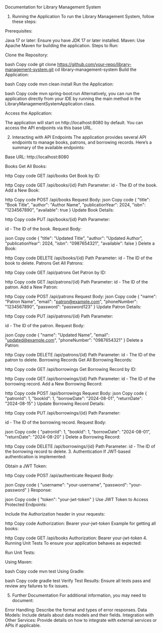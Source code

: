 Documentation for Library Management System
1. Running the Application
To run the Library Management System, follow these steps:

Prerequisites:

Java 17 or later: Ensure you have JDK 17 or later installed.
Maven: Use Apache Maven for building the application.
Steps to Run:

Clone the Repository:

bash
Copy code
git clone https://github.com/your-repo/library-management-system.git
cd library-management-system
Build the Application:

bash
Copy code
mvn clean install
Run the Application:

bash
Copy code
mvn spring-boot:run
Alternatively, you can run the application directly from your IDE by running the main method in the LibraryManagementSystemApplication class.

Access the Application:

The application will start on http://localhost:8080 by default. You can access the API endpoints via this base URL.

2. Interacting with API Endpoints
The application provides several API endpoints to manage books, patrons, and borrowing records. Here’s a summary of the available endpoints:

Base URL: http://localhost:8080

Books
Get All Books:

http
Copy code
GET /api/books
Get Book by ID:

http
Copy code
GET /api/books/{id}
Path Parameter:
id - The ID of the book.
Add a New Book:

http
Copy code
POST /api/books
Request Body:
json
Copy code
{
  "title": "Book Title",
  "author": "Author Name",
  "publicationYear": 2024,
  "isbn": "1234567890",
  "available": true
}
Update Book Details:

http
Copy code
PUT /api/books/{id}
Path Parameter:

id - The ID of the book.
Request Body:

json
Copy code
{
  "title": "Updated Title",
  "author": "Updated Author",
  "publicationYear": 2024,
  "isbn": "0987654321",
  "available": false
}
Delete a Book:

http
Copy code
DELETE /api/books/{id}
Path Parameter:
id - The ID of the book to delete.
Patrons
Get All Patrons:

http
Copy code
GET /api/patrons
Get Patron by ID:

http
Copy code
GET /api/patrons/{id}
Path Parameter:
id - The ID of the patron.
Add a New Patron:

http
Copy code
POST /api/patrons
Request Body:
json
Copy code
{
  "name": "Patron Name",
  "email": "patron@example.com",
  "phoneNumber": "1234567890",
  "password": "password123"
}
Update Patron Details:

http
Copy code
PUT /api/patrons/{id}
Path Parameter:

id - The ID of the patron.
Request Body:

json
Copy code
{
  "name": "Updated Name",
  "email": "updated@example.com",
  "phoneNumber": "0987654321"
}
Delete a Patron:

http
Copy code
DELETE /api/patrons/{id}
Path Parameter:
id - The ID of the patron to delete.
Borrowing Records
Get All Borrowing Records:

http
Copy code
GET /api/borrowings
Get Borrowing Record by ID:

http
Copy code
GET /api/borrowings/{id}
Path Parameter:
id - The ID of the borrowing record.
Add a New Borrowing Record:

http
Copy code
POST /api/borrowings
Request Body:
json
Copy code
{
  "patronId": 1,
  "bookId": 1,
  "borrowDate": "2024-08-01",
  "returnDate": "2024-08-15"
}
Update Borrowing Record Details:

http
Copy code
PUT /api/borrowings/{id}
Path Parameter:

id - The ID of the borrowing record.
Request Body:

json
Copy code
{
  "patronId": 1,
  "bookId": 1,
  "borrowDate": "2024-08-01",
  "returnDate": "2024-08-20"
}
Delete a Borrowing Record:

http
Copy code
DELETE /api/borrowings/{id}
Path Parameter:
id - The ID of the borrowing record to delete.
3. Authentication
If JWT-based authentication is implemented:

Obtain a JWT Token:

http
Copy code
POST /api/authenticate
Request Body:

json
Copy code
{
  "username": "your-username",
  "password": "your-password"
}
Response:

json
Copy code
{
  "token": "your-jwt-token"
}
Use JWT Token to Access Protected Endpoints:

Include the Authorization header in your requests:

http
Copy code
Authorization: Bearer your-jwt-token
Example for getting all books:

http
Copy code
GET /api/books
Authorization: Bearer your-jwt-token
4. Running Unit Tests
To ensure your application behaves as expected:

Run Unit Tests:

Using Maven:

bash
Copy code
mvn test
Using Gradle:

bash
Copy code
gradle test
Verify Test Results:
Ensure all tests pass and review any failures to fix issues.

5. Further Documentation
For additional information, you may need to document:

Error Handling: Describe the format and types of error responses.
Data Models: Include details about data models and their fields.
Integration with Other Services: Provide details on how to integrate with external services or APIs if applicable.
